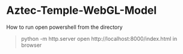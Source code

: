 # Aztec-Temple-WebGL-Model
How to run 
open powershell from the directory
> python -m http.server
> open http://localhost:8000/index.html in browser
